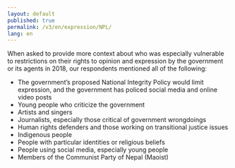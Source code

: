 ```yaml
---
layout: default
published: true
permalink: /v3/en/expression/NPL/
lang: en
---
```


When asked to provide more context about who was especially vulnerable to restrictions on their rights to opinion and expression by the government or its agents in 2018, our respondents mentioned all of the following:
-	The government’s proposed National Integrity Policy would limit expression, and the government has policed social media and online video posts
-	Young people who criticize the government
-	Artists and singers
-	Journalists, especially those critical of government wrongdoings
-	Human rights defenders and those working on transitional justice issues
-	Indigenous people
-	People with particular identities or religious beliefs
-	People using social media, especially young people
-	Members of the Communist Party of Nepal (Maoist)

